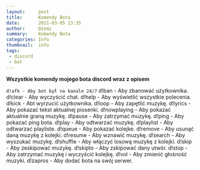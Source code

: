 ```yaml
---
layout:     post
title:      Komendy Bota
date:       2021-03-05 13:35
author:     Dżemi
summary:    Komendy Bota
categories: Info
thumbnail:  info
tags:
 - discord
 - bot
---
```


**Wszystkie komendy mojego bota discord wraz z opisem**

``d!afk - Aby bot był na kanale 24/7``
d!ban - Aby zbanować użytkownika.
d!clear - Aby wyczyścić chat.
d!help - Aby wyświetlić wszystkie polecenia.
d!kick - Abt wyrzucić użytkownika.
d!loop - Aby zapętlić muzykę.
d!lyrics - Aby pokazać tekst aktualnej piosenki.
d!nowplaying - Aby pokazać aktualnie graną muzykę.
d!pause - Aby zatrzymać muzykę.
d!ping - Aby pokazać ping bota.
d!play - Aby odtwarzać muzykę.
d!playlist - Aby odtwarzać playliste.
d!queue - Aby pokazać kolejke.
d!remove - Aby usunąć daną muzykę z kolejki.
d!resume - Aby wznawić muzykę.
d!search - Aby wyszukać muzykę.
d!shuffle - Aby włączyć losową muzykę z kolejki.
d!skip - Aby zeskipować muzykę.
d!skipto - Aby zskipować dany utwór.
d!stop - Aby zatrzymać muzykę i wyczyścić kolejkę.
d!vol - Aby zmienić głośność muzyki.
d!zapros - Aby dodać bota na swój serwer.

